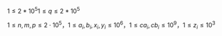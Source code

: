 $1 \leq 2*10^5 1 \leq q \leq 2*10^5$


$1 \leq n,m,p \leq 2 \cdot 10^5，1 \leq a_i, b_i, x_i, y_i \leq 10^6，1 \leq ca_i, cb_i \leq 10^9， 1 \leq z_i \leq 10^3$
